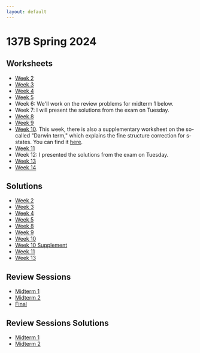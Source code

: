 ```yaml
---
layout: default
---
```

# 137B Spring 2024
## Worksheets
* [Week 2](https://jacoberl.github.io/assets/137b-F24/week-2-worksheet.pdf)
* [Week 3](https://jacoberl.github.io/assets/137b-F24/week-3-worksheet.pdf)
* [Week 4](https://jacoberl.github.io/assets/137b-F24/week-4-worksheet.pdf)
* [Week 5](https://jacoberl.github.io/assets/137b-F24/week-5-worksheet.pdf)
* Week 6: We'll work on the review problems for midterm 1 below.
* Week 7: I will present the solutions from the exam on Tuesday.
* [Week 8](https://jacoberl.github.io/assets/137b-F24/week-8-worksheet.pdf)
* [Week 9](https://jacoberl.github.io/assets/137b-F24/week-9-worksheet.pdf)
* [Week 10](https://jacoberl.github.io/assets/137b-F24/week-10-worksheet-v2.pdf). This week, there is also a supplementary worksheet on the so-called "Darwin term," which explains the fine structure correction for s-states. You can find it [here](https://jacoberl.github.io/assets/137b-F24/week-10-worksheet.pdf).
* [Week 11](https://jacoberl.github.io/assets/137b-F24/week-11-worksheet.pdf)
* Week 12: I presented the solutions from the exam on Tuesday.
* [Week 13](https://jacoberl.github.io/assets/137b-F24/week-13-worksheet.pdf)
* [Week 14](https://jacoberl.github.io/assets/137b-F24/week-14-worksheet.pdf)

## Solutions
* [Week 2](https://jacoberl.github.io/assets/137b-F24/week-2-worksheet-solutions.pdf)
* [Week 3](https://jacoberl.github.io/assets/137b-F24/week-3-worksheet-solutions.pdf)
* [Week 4](https://jacoberl.github.io/assets/137b-F24/week-4-worksheet-solutions.pdf)
* [Week 5](https://jacoberl.github.io/assets/137b-F24/week-5-worksheet-solutions.pdf)
* [Week 8](https://jacoberl.github.io/assets/137b-F24/week-8-worksheet-solutions.pdf)
* [Week 9](https://jacoberl.github.io/assets/137b-F24/week-9-worksheet-solutions.pdf)
* [Week 10](https://jacoberl.github.io/assets/137b-F24/week-10-worksheet-v2-solutions.pdf)
* [Week 10 Supplement](https://jacoberl.github.io/assets/137b-F24/week-10-worksheet-solutions.pdf)
* [Week 11](https://jacoberl.github.io/assets/137b-F24/week-11-worksheet-solutions.pdf)
* [Week 13](https://jacoberl.github.io/assets/137b-F24/week-13-worksheet-solutions.pdf)

## Review Sessions
* [Midterm 1](https://jacoberl.github.io/assets/137b-F24/review-problems-1.pdf)
* [Midterm 2](https://jacoberl.github.io/assets/137b-F24/review-problems-2.pdf)
* [Final](https://jacoberl.github.io/assets/137b-F24/review-problems-final.pdf)

## Review Sessions Solutions
* [Midterm 1](https://jacoberl.github.io/assets/137b-F24/review-problems-1-solutions.pdf)
* [Midterm 2](https://jacoberl.github.io/assets/137b-F24/review-problems-2-solutions.pdf)
